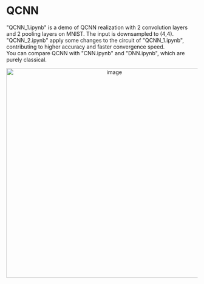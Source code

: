 # QCNN
"QCNN_1.ipynb" is a demo of QCNN realization with 2 convolution layers and 2 pooling layers on MNIST. The input is downsampled to (4,4).   <br/>
"QCNN_2.ipynb" apply some changes to the circuit of "QCNN_1.ipynb", contributing to higher accuracy and faster convergence speed.   <br/>
You can compare QCNN with "CNN.ipynb" and "DNN.ipynb", which are purely classical. <br/>
<center>
  <img width="553" alt="image" src="https://user-images.githubusercontent.com/114171061/199900153-a008867e-938b-45e2-9431-9870a16e5c28.png">
</center>
